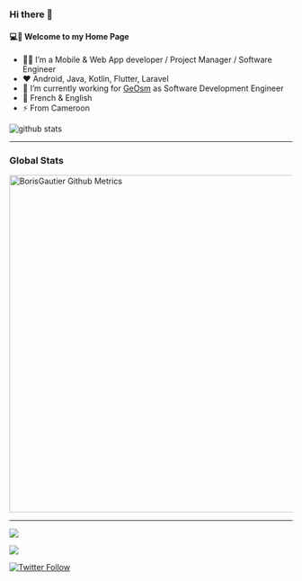### Hi there 👋


#### 💻💫 Welcome to my Home Page

- 👨‍💻 I’m a Mobile & Web App developer / Project Manager / Software Engineer
- ❤️ Android, Java, Kotlin, Flutter, Laravel
- 🔭 I’m currently working for [GeOsm](https://github.com/GeOsm-Project) as Software Development Engineer
- 💬 French & English
- ⚡ From Cameroon

![github stats](https://github-readme-stats.vercel.app/api?username=BorisGautier&show_icons=true)

---

### Global Stats
<p>
    <img width="600"  
         src="https://metrics.lecoq.io/BorisGautier?id=BorisGautier" 
         alt="BorisGautier Github Metrics"
     />
</p>

---

<img src="https://wakatime.com/share/@Boris_Gautier/dc88bdfb-f9de-495b-82da-8993328f1ca9.svg"></img>

<img src="https://wakatime.com/share/@Boris_Gautier/3685602b-6450-4bde-be22-d91eb5c99d4d.svg"></img>

[![Twitter Follow](https://img.shields.io/twitter/follow/Boris_Gauty.svg?style=social)](https://twitter.com/Boris_Gauty)



